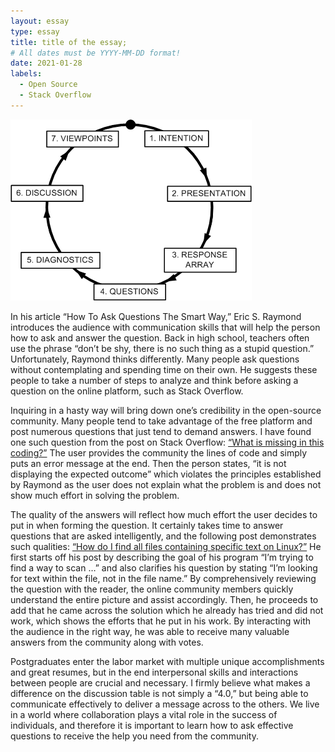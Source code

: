 ```yaml
---
layout: essay
type: essay
title: title of the essay;
# All dates must be YYYY-MM-DD format!
date: 2021-01-28
labels:
  - Open Source
  - Stack Overflow
---
```


<img class="ui medium left floated image" src="../images/communication.gif">

In his article “How To Ask Questions The Smart Way,” Eric S. Raymond introduces the audience with communication skills that will help the person how to ask and answer the question. Back in high school, teachers often use the phrase “don’t be shy, there is no such thing as a stupid question.” Unfortunately, Raymond thinks differently. Many people ask questions without contemplating and spending time on their own. He suggests these people to take a number of steps to analyze and think before asking a question on the online platform, such as Stack Overflow.

Inquiring in a hasty way will bring down one’s credibility in the open-source community. Many people tend to take advantage of the free platform and post numerous questions that just tend to demand answers. I have found one such question from the post on Stack Overflow: [“What is missing in this coding?”](https://stackoverflow.com/questions/65567876/what-is-missing-in-this-coding) The user provides the community the lines of code and simply puts an error message at the end. Then the person states, “it is not displaying the expected outcome” which violates the principles established by Raymond as the user does not explain what the problem is and does not show much effort in solving the problem.

The quality of the answers will reflect how much effort the user decides to put in when forming the question. It certainly takes time to answer questions that are asked intelligently, and the following post demonstrates such qualities: [“How do I find all files containing specific text on Linux?”](https://stackoverflow.com/questions/16956810/how-do-i-find-all-files-containing-specific-text-on-linux) He first starts off his post by describing the goal of his program “I’m trying to find a way to scan …” and also clarifies his question by stating “I’m looking for text within the file, not in the file name.” By comprehensively reviewing the question with the reader, the online community members quickly understand the entire picture and assist accordingly. Then, he proceeds to add that he came across the solution which he already has tried and did not work, which shows the efforts that he put in his work. By interacting with the audience in the right way, he was able to receive many valuable answers from the community along with votes. 

Postgraduates enter the labor market with multiple unique accomplishments and great resumes, but in the end interpersonal skills and interactions between people are crucial and necessary. I firmly believe what makes a difference on the discussion table is not simply a “4.0,” but being able to communicate effectively to deliver a message across to the others. We live in a world where collaboration plays a vital role in the success of individuals, and therefore it is important to learn how to ask effective questions to receive the help you need from the community.
